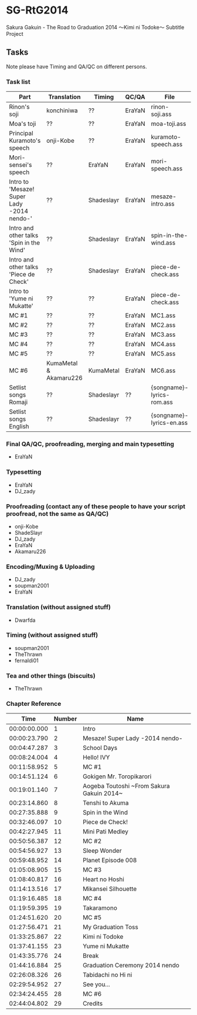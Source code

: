 # SG-RtG2014
Sakura Gakuin - The Road to Graduation 2014 ～Kimi ni Todoke～ Subtitle Project

## Tasks

Note please have Timing and QA/QC on different persons.

### Task list
|Part | Translation | Timing | QC/QA | File|
|-----|------|------|------|------|
|Rinon's soji | konchiniwa | ?? | EraYaN | rinon-soji.ass |
|Moa's toji | ?? | ?? | EraYaN | moa-toji.ass |
|Principal Kuramoto's speech | onji-Kobe | ?? | EraYaN | kuramoto-speech.ass |
|Mori-sensei's speech | ?? | EraYaN | EraYaN | mori-speech.ass |
|Intro to 'Mesaze! Super Lady -2014 nendo-'| ?? | Shadeslayr | EraYaN | mesaze-intro.ass |
|Intro and other talks 'Spin in the Wind' | ?? | Shadeslayr | EraYaN | spin-in-the-wind.ass |
|Intro and other talks 'Piece de Check' | ?? | Shadeslayr | EraYaN | piece-de-check.ass |
|Intro to 'Yume ni Mukatte' | ?? | ?? | EraYaN | piece-de-check.ass |
|MC #1 | ?? | ?? | EraYaN | MC1.ass |
|MC #2 | ?? | ?? | EraYaN | MC2.ass |
|MC #3 | ?? | ?? | EraYaN | MC3.ass |
|MC #4 | ?? | ?? | EraYaN | MC4.ass |
|MC #5 | ?? | ?? | EraYaN | MC5.ass |
|MC #6 | KumaMetal & Akamaru226 | KumaMetal | EraYaN | MC6.ass |
|Setlist songs Romaji | ?? | Shadeslayr | ?? | {songname}-lyrics-rom.ass |
|Setlist songs English | ?? | Shadeslayr | ?? | {songname}-lyrics-en.ass |

### Final QA/QC, proofreading, merging and main typesetting
* EraYaN

### Typesetting
* EraYaN   
* DJ_zady

### Proofreading  (contact any of these people to have your script proofread, not the same as QA/QC)
* onji-Kobe   
* ShadeSlayr  
* DJ_zady  
* EraYaN  
* Akamaru226 

### Encoding/Muxing & Uploading
* DJ_zady  
* soupman2001  
* EraYaN

### Translation (without assigned stuff)
* Dwarfda

### Timing (without assigned stuff)
* soupman2001  
* TheThrawn  
* fernaldi01  

### Tea and other things (biscuits)
* TheThrawn


### Chapter Reference
|Time | Number| Name|
|-----|------|---|
|00:00:00.000|1|Intro|
|00:00:23.790|2|Mesaze! Super Lady -2014 nendo-|
|00:04:47.287|3|School Days|
|00:08:24.004|4|Hello! IVY|
|00:11:58.952|5|MC #1|
|00:14:51.124|6|Gokigen Mr. Toropikarori|
|00:19:01.140|7|Aogeba Toutoshi ~From Sakura Gakuin 2014~|
|00:23:14.860|8|Tenshi to Akuma|
|00:27:35.888|9|Spin in the Wind|
|00:32:46.097|10|Piece de Check!|
|00:42:27.945|11|Mini Pati Medley|
|00:50:56.387|12|MC #2|
|00:54:56.927|13|Sleep Wonder|
|00:59:48.952|14|Planet Episode 008|
|01:05:08.905|15|MC #3|
|01:08:40.817|16|Heart no Hoshi|
|01:14:13.516|17|Mikansei Silhouette|
|01:19:16.485|18|MC #4|
|01:19:59.395|19|Takaramono|
|01:24:51.620|20|MC #5|
|01:27:56.471|21|My Graduation Toss|
|01:33:25.867|22|Kimi ni Todoke|
|01:37:41.155|23|Yume ni Mukatte|
|01:43:35.776|24|Break|
|01:44:16.884|25|Graduation Ceremony 2014 nendo|
|02:26:08.326|26|Tabidachi no Hi ni|
|02:29:54.952|27|See you...|
|02:34:24.455|28|MC #6|
|02:44:04.802|29|Credits|



